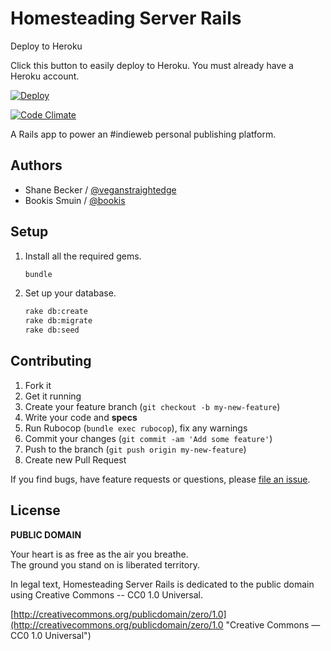 # Homesteading Server Rails

Deploy to Heroku

Click this button to easily deploy to Heroku. You must already have a Heroku account.

[![Deploy](https://www.herokucdn.com/deploy/button.png)](https://heroku.com/deploy)

[![Code Climate](https://codeclimate.com/github/homesteading/homesteading-server-rails/badges/gpa.svg)](https://codeclimate.com/github/homesteading/homesteading-server-rails)

A Rails app to power an #indieweb personal publishing platform.

## Authors

* Shane Becker / [@veganstraightedge](https://github.com/veganstraightedge)
* Bookis Smuin / [@bookis](https://github.com/bookis)


## Setup

1. Install all the required gems.

    ```bash
    bundle
    ```

2. Set up your database.

    ```bash
    rake db:create
    rake db:migrate
    rake db:seed
    ```


## Contributing

1. Fork it
1. Get it running
1. Create your feature branch (`git checkout -b my-new-feature`)
1. Write your code and **specs**
1. Run Rubocop (`bundle exec rubocop`), fix any warnings
1. Commit your changes (`git commit -am 'Add some feature'`)
1. Push to the branch (`git push origin my-new-feature`)
1. Create new Pull Request

If you find bugs, have feature requests or questions, please
[file an issue](https://github.com/homesteading/homesteading-server-rails/issues).


## License

**PUBLIC DOMAIN**

Your heart is as free as the air you breathe. <br>
The ground you stand on is liberated territory.

In legal text, Homesteading Server Rails is dedicated to the public domain
using Creative Commons -- CC0 1.0 Universal.

[http://creativecommons.org/publicdomain/zero/1.0](http://creativecommons.org/publicdomain/zero/1.0 "Creative Commons &mdash; CC0 1.0 Universal")
